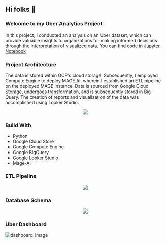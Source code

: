 ## Hi folks 👋
### Welcome to my Uber Analytics Project
In this project, I conducted an analysis on an Uber dataset, which can provide valuable insights to organizations for making informed decisions through the interpretation of visualized data.
You can find code in [Jupyter Notebook](https://github.com/HaziqueIqbal/uber_data_engineering/tree/main/uber_analytics/Notebook)
### Project Architecture
The data is stored within GCP's cloud storage. Subsequently, I employed Compute Engine to deploy MAGE.AI, wherein I established an ETL pipeline on the deployed MAGE instance. Data is sourced from Google Cloud Storage, undergoes transformation, and is subsequently stored in Big Query. The creation of reports and visualization of the data was accomplished using Looker Studio.

<p align="center">
  <img src="https://github.com/HaziqueIqbal/uber_data_engineering/blob/main/uber_analytics/Images/Architecture.png">
</p>

### Build With
- Python
- Google Cloud Store
- Google Compute Engine
- Google BigQuery
- Google Looker Studio
- Mage-AI

### ETL Pipeline
<p align="center">
  <img src="https://github.com/HaziqueIqbal/uber_data_engineering/blob/main/uber_analytics/Images/ETL.PNG">
</p>

### Database Schema
<p align="center">
  <img src="https://github.com/HaziqueIqbal/uber_data_engineering/blob/main/uber_analytics/Schema/uber_schema.drawio.png">
</p>

### Uber Dashboard
![dashboard_image](https://github.com/HaziqueIqbal/uber_data_engineering/blob/main/uber_analytics/Looker/Uber_Dashboard_2023-1.png)
